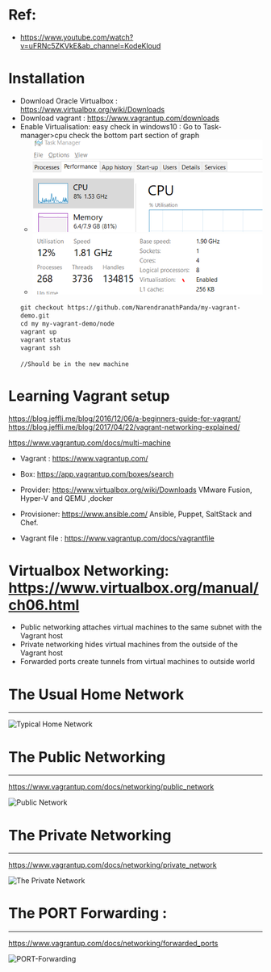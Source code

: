 # Ref: 
 - https://www.youtube.com/watch?v=uFRNc5ZKVkE&ab_channel=KodeKloud
# Installation 
- Download Oracle Virtualbox : https://www.virtualbox.org/wiki/Downloads
- Download vagrant : https://www.vagrantup.com/downloads
- Enable Virtualisation: 
  easy check in windows10 : Go to Task-manager>cpu check the bottom part section of graph 
  - ![Task-Manager](cpu.PNG)
  - ![cpu](virtualization.PNG)
  ```
  git checkout https://github.com/NarendranathPanda/my-vagrant-demo.git
  cd my my-vagrant-demo/node
  vagrant up 
  vagrant status
  vagrant ssh 
  
  //Should be in the new machine
  
  ```
  
  
# Learning Vagrant setup 
https://blog.jeffli.me/blog/2016/12/06/a-beginners-guide-for-vagrant/
https://blog.jeffli.me/blog/2017/04/22/vagrant-networking-explained/

https://www.vagrantup.com/docs/multi-machine

- Vagrant : https://www.vagrantup.com/

- Box: https://app.vagrantup.com/boxes/search

- Provider: https://www.virtualbox.org/wiki/Downloads
VMware Fusion, Hyper-V and QEMU ,docker

- Provisioner: https://www.ansible.com/
 Ansible, Puppet, SaltStack and Chef.
 
- Vagrant file : https://www.vagrantup.com/docs/vagrantfile 


# Virtualbox Networking: https://www.virtualbox.org/manual/ch06.html

- Public networking attaches virtual machines to the same subnet with the Vagrant host
- Private networking hides virtual machines from the outside of the Vagrant host
- Forwarded ports create tunnels from virtual machines to outside world


# The Usual Home Network
---------------------------
![Typical Home Network ](https://blog.jeffli.me/images/home-networking.png)

# The Public Networking
---------------------------
https://www.vagrantup.com/docs/networking/public_network

![Public Network](https://blog.jeffli.me/images/vagrant-public-networking.png)

# The Private Networking
---------------------------
https://www.vagrantup.com/docs/networking/private_network

![The Private Network](https://blog.jeffli.me/images/vagrant-private-networking.png)

# The PORT Forwarding : 
----------------------------
https://www.vagrantup.com/docs/networking/forwarded_ports

![PORT-Forwarding](https://blog.jeffli.me/images/vagrant-fowarded-ports.png)





